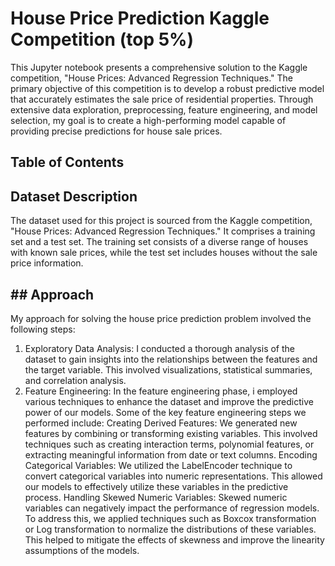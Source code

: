 # House Price Prediction Kaggle Competition (top 5%)
This Jupyter notebook presents a comprehensive solution to the Kaggle competition, "House Prices: Advanced Regression Techniques." The primary objective of this competition is to develop a robust predictive model that accurately estimates the sale price of residential properties. Through extensive data exploration, preprocessing, feature engineering, and model selection, my goal is to create a high-performing model capable of providing precise predictions for house sale prices.

## Table of Contents 

## Dataset Description
The dataset used for this project is sourced from the Kaggle competition, "House Prices: Advanced Regression Techniques." It comprises a training set and a test set. The training set consists of a diverse range of houses with known sale prices, while the test set includes houses without the sale price information.

## ## Approach
My approach for solving the house price prediction problem involved the following steps:
1. Exploratory Data Analysis: I conducted a thorough analysis of the dataset to gain insights into the relationships between the features and the target variable. This involved visualizations, statistical summaries, and correlation analysis.
2. Feature Engineering: In the feature engineering phase, i employed various techniques to enhance the dataset and improve the predictive power of our models. Some of the key feature engineering steps we performed include:
Creating Derived Features: We generated new features by combining or transforming existing variables. This involved techniques such as creating interaction terms, polynomial features, or extracting meaningful information from date or text columns.
Encoding Categorical Variables: We utilized the LabelEncoder technique to convert categorical variables into numeric representations. This allowed our models to effectively utilize these variables in the predictive process.
Handling Skewed Numeric Variables: Skewed numeric variables can negatively impact the performance of regression models. To address this, we applied techniques such as Boxcox transformation or Log transformation to normalize the distributions of these variables. This helped to mitigate the effects of skewness and improve the linearity assumptions of the models.

